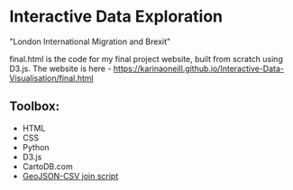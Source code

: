 # Interactive Data Exploration

"London International Migration and Brexit"

final.html is the code for my final project website, built from scratch using D3.js. The website is here - https://karinaoneill.github.io/Interactive-Data-Visualisation/final.html

## Toolbox:

- HTML
- CSS
- Python
- D3.js
- CartoDB.com
- [GeoJSON-CSV join script](https://github.com/gavinr/geojson-csv-join)
